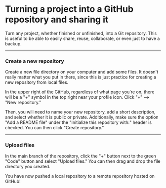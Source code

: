# Turning a project into a GitHub repository and sharing it

Turn any project, whether finished or unfinished, into a Git repository. This is useful to be able to easily share, reuse, collaborate, or even just to have a backup.

---
### Create a new repository

Create a new file directory on your computer and add some files. It doesn't really matter what you put in there, since this is just practice for creating a new repository from local files. 

In the upper right of the GitHub, regardless of what page you're on, there will be a "+" symbol in the top right near your profile icon. 
Click "+" --> "New repository."

Then, you will need to name your new repository, add a short description, and select whether it is public or private. Additionally, make sure the option "Add a README file" under the "Initialize this repository with:" header is checked. You can then click "Create repository."

---
### Upload files
In the main branch of the repository, click the "+" button next to the green "Code" button and select "Upload files." You can then drag and drop the file directory you created.

You have now pushed a local repository to a remote repository hosted on GitHub!
